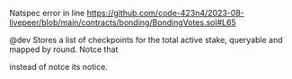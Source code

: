 Natspec error in line 
https://github.com/code-423n4/2023-08-livepeer/blob/main/contracts/bonding/BondingVotes.sol#L65

@dev Stores a list of checkpoints for the total active stake, queryable and mapped by round. Notce that

instead of notce its notice.